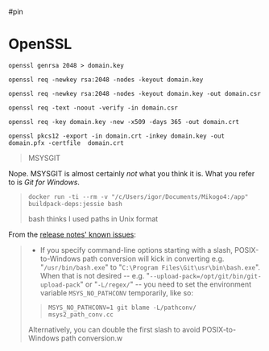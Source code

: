 #pin
# OpenSSL

```shell
openssl genrsa 2048 > domain.key

openssl req -newkey rsa:2048 -nodes -keyout domain.key

openssl req -newkey rsa:2048 -nodes -keyout domain.key -out domain.csr

openssl req -text -noout -verify -in domain.csr

openssl req -key domain.key -new -x509 -days 365 -out domain.crt

openssl pkcs12 -export -in domain.crt -inkey domain.key -out domain.pfx -certfile  domain.crt
```

> MSYSGIT

Nope. MSYSGIT is almost certainly *not* what you think it is. What you refer to is *Git for Windows*.

> `docker run -ti --rm -v "/c/Users/igor/Documents/Mikogo4:/app" buildpack-deps:jessie bash`
> 
> bash thinks I used paths in Unix format

From the [release notes' known issues](https://github.com/git-for-windows/build-extra/blob/master/installer/ReleaseNotes.md#known-issues):

> - If you specify command-line options starting with a slash, POSIX-to-Windows path conversion will kick in converting e.g. "`/usr/bin/bash.exe`" to "`C:\Program Files\Git\usr\bin\bash.exe`". When that is not desired -- e.g. "`--upload-pack=/opt/git/bin/git-upload-pack`" or "`-L/regex/`" -- you need to set the environment variable `MSYS_NO_PATHCONV` temporarily, like so:
> 
> > `MSYS_NO_PATHCONV=1 git blame -L/pathconv/ msys2_path_conv.cc`
> 
> Alternatively, you can double the first slash to avoid POSIX-to-Windows path conversion.w
